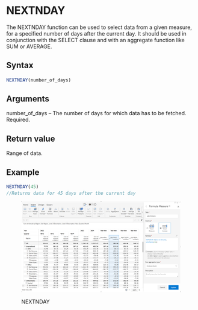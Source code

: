 # NEXTNDAY

The NEXTNDAY function can be used to select data from a given measure, for a specified number of days after the current day. It should be used in conjunction with the SELECT clause and with an aggregate function like SUM or AVERAGE.&#x20;

## Syntax

```javascript
NEXTNDAY(number_of_days)
```

## Arguments

number\_of\_days – The number of days for which data has to be fetched. Required.

## Return value

Range of data.

## Example

```javascript
NEXTNDAY(45) 
//Returns data for 45 days after the current day
```

<figure><img src="../../.gitbook/assets/image (1) (1) (1) (1) (1) (1) (1) (1) (1) (1) (1) (1) (1) (1) (1) (1).png" alt=""><figcaption><p>NEXTNDAY</p></figcaption></figure>
